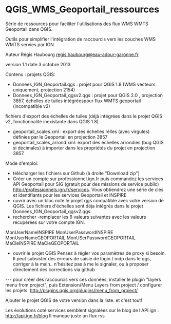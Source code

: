 QGIS_WMS_Geoportail_ressources
==============================

Série de ressources pour faciliter l'utilisations des flux WMS WMTS Geoportail dans QGIS. 

Outils pour simplifier l'intégration de raccourcis vers les couches WMS WMTS servies par IGN

Auteur Régis Haubourg 
regis.haubourg@eau-adour-garonne.fr

version 1.1
date 3 octobre 2013

Contenu :
projets QGIS:
 - Donnees_IGN_Geoportail.qgs : projet pour QGIS 1.8 (WMS vecteurs uniquement, projection 2154)
 - Donnees_IGN_Geoportail_qgsv2.qgs : projet pour QGIS 2.0 , projection 3857, échelles de tuiles intégréespour flux WMTS geoportail (incompatible v2)

fichiers d'export des échelles de tuiles (déjà intégrées dans le projet QGIS v2, fonctionnalité inexistante dans QGIS 1.8)
 - geoportail_scales.xml : export des échelles rélles (avec virgules) définies par le Geoportail en projection 3857
 - geoportail_scales_arrond.xml: export des échelles arrondies (bug QGIS si décimales) à importer dans les propriétés du projet en projection 3857.


Mode d'emploi:
- télécharger les fichiers sur Github (à droite "Download zip") 
- Créer un compte sur professionnel.ign.fr puis commandez les services API Geoportail pour SIG (gratuit pour des missions de service public) http://professionnels.ign.fr/services. Vous obtiendrez une série de clés et identifiants pour les services Geoportail et INSPIRE
- ouvrir avec un bloc note le projet qgs compatible avec votre version de QGIS. Les fichiers d'échelles sont déja intégrés dans le projet  Donnees_IGN_Geoportail_qgsv2.qgs. 
- rechercher -remplacer les 6 valeurs suivantes avec les valeurs récupérées sur votre compte IGN.

MonUserNameINSPIRE 
MonUserPasswordINSPIRE
MonUserNameGEOPORTAIL
MonUSerPasswordGEOPORTAIL
MaCleINSPIRE
MaCleGEOPORTAIL


- ouvrir le projet QGIS 
Pensez à régler vos paramètres de proxy si besoin. Il peut subsister des erreurs de saisie de login / mdp dans le qgs, corriger à la main.. n'hésitez pas à me le signaler, ou à proposer directement des corrections via github

--- pour créer des raccourcis vers ces données, installer le plugin "layers menu from project", puis Extension/Menu Layers from project / configurer les projets.  http://plugins.qgis.org/plugins/menu_from_project/ 

Ajouter le projet QGIS de votre version dans la liste. et c'est tout!

Les évolutions coté services semblent signalées sur le blog de l'API ign : http://api.ign.fr/blog Il manque juste un flux rss



